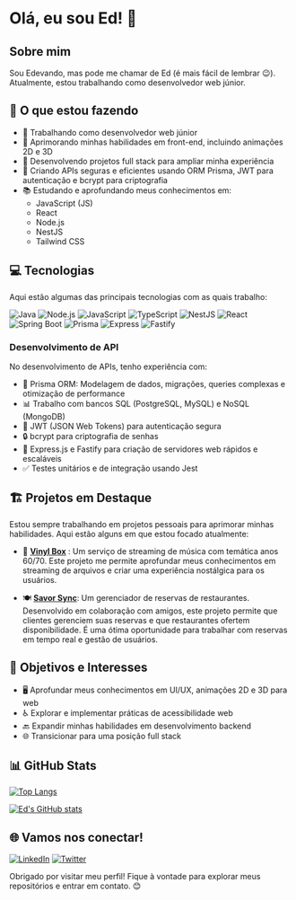 # Olá, eu sou Ed! 👋

## Sobre mim
Sou Edevando, mas pode me chamar de Ed (é mais fácil de lembrar 😉). Atualmente, estou trabalhando como desenvolvedor web júnior.
## 🚀 O que estou fazendo

- 💼 Trabalhando como desenvolvedor web júnior
- 🎨 Aprimorando minhas habilidades em front-end, incluindo animações 2D e 3D
- 🔧 Desenvolvendo projetos full stack para ampliar minha experiência
- 🔑 Criando APIs seguras e eficientes usando ORM Prisma, JWT para autenticação e bcrypt para criptografia
- 📚 Estudando e aprofundando meus conhecimentos em:
  - JavaScript (JS)
  - React
  - Node.js
  - NestJS
  - Tailwind CSS

## 💻 Tecnologias

Aqui estão algumas das principais tecnologias com as quais trabalho:

![Java](https://img.shields.io/badge/-Java-007396?style=flat-square&logo=java&logoColor=white)
![Node.js](https://img.shields.io/badge/-Node.js-339933?style=flat-square&logo=node.js&logoColor=white)
![JavaScript](https://img.shields.io/badge/-JavaScript-F7DF1E?style=flat-square&logo=javascript&logoColor=black)
![TypeScript](https://img.shields.io/badge/-TypeScript-3178C6?style=flat-square&logo=typescript&logoColor=white)
![NestJS](https://img.shields.io/badge/-NestJS-E0234E?style=flat-square&logo=nestjs&logoColor=white)
![React](https://img.shields.io/badge/-React-61DAFB?style=flat-square&logo=react&logoColor=black)
![Spring Boot](https://img.shields.io/badge/-Spring%20Boot-6DB33F?style=flat-square&logo=spring-boot&logoColor=white)
![Prisma](https://img.shields.io/badge/-Prisma-2D3748?style=flat-square&logo=prisma&logoColor=white)
![Express](https://img.shields.io/badge/-Express-000000?style=flat-square&logo=express&logoColor=white)
![Fastify](https://img.shields.io/badge/-Fastify-000000?style=flat-square&logo=fastify&logoColor=white)

### Desenvolvimento de API
No desenvolvimento de APIs, tenho experiência com:
- 🔷 Prisma ORM: Modelagem de dados, migrações, queries complexas e otimização de performance
- 📊 Trabalho com bancos SQL (PostgreSQL, MySQL) e NoSQL (MongoDB)
- 🔐 JWT (JSON Web Tokens) para autenticação segura
- 🔒 bcrypt para criptografia de senhas
- 🚀 Express.js e Fastify para criação de servidores web rápidos e escaláveis
- ✅ Testes unitários e de integração usando Jest
  
## 🏗️ Projetos em Destaque

Estou sempre trabalhando em projetos pessoais para aprimorar minhas habilidades. Aqui estão alguns em que estou focado atualmente:

- 🎵 **[Vinyl Box](https://github.com/EdEddAEddy/vinyl-box)** : Um serviço de streaming de música com temática anos 60/70. Este projeto me permite aprofundar meus conhecimentos em streaming de arquivos e criar uma experiência nostálgica para os usuários.

- 🍽️ **[Savor Sync](https://github.com/EdEddAEddy/savor-sync)**: Um gerenciador de reservas de restaurantes. Desenvolvido em colaboração com amigos, este projeto permite que clientes gerenciem suas reservas e que restaurantes ofertem disponibilidade. É uma ótima oportunidade para trabalhar com reservas em tempo real e gestão de usuários.

## 🎯 Objetivos e Interesses

- 🖥️ Aprofundar meus conhecimentos em UI/UX, animações 2D e 3D para web
- ♿ Explorar e implementar práticas de acessibilidade web
- 🔙 Expandir minhas habilidades em desenvolvimento backend
- 🌐 Transicionar para uma posição full stack

## 📊 GitHub Stats

[![Top Langs](https://github-readme-stats.vercel.app/api/top-langs/?username=ededdaeddy&layout=compact)](https://github.com/anuraghazra/github-readme-stats)

[![Ed's GitHub stats](https://github-readme-stats.vercel.app/api?username=ededdaeddy&show_icons=true)](https://github.com/anuraghazra/github-readme-stats)

## 🌐 Vamos nos conectar!

[![LinkedIn](https://img.shields.io/badge/-LinkedIn-0077B5?style=flat-square&logo=linkedin&logoColor=white)](https://www.linkedin.com/in/edevando-alves/)
[![Twitter](https://img.shields.io/badge/-Twitter-1DA1F2?style=flat-square&logo=twitter&logoColor=white)](https://twitter.com/amorkkj)

Obrigado por visitar meu perfil! Fique à vontade para explorar meus repositórios e entrar em contato. 😊

